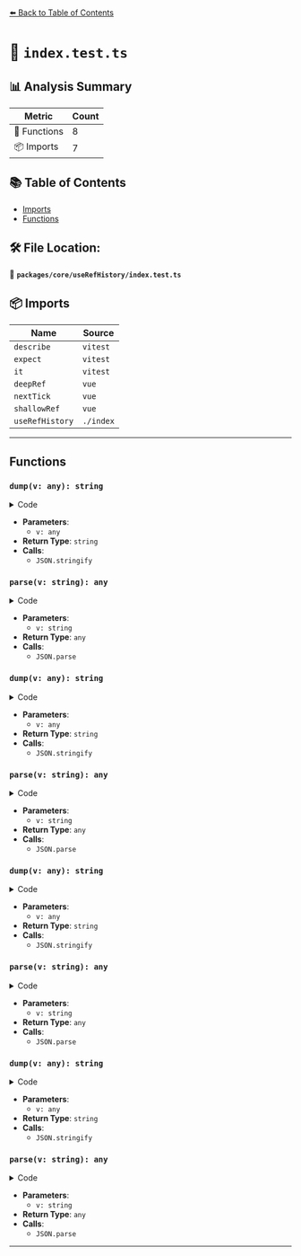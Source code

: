 [⬅️ Back to Table of Contents](../../../index.md)

# 📄 `index.test.ts`

## 📊 Analysis Summary

| Metric | Count |
|--------|-------|
| 🔧 Functions | 8 |
| 📦 Imports | 7 |

## 📚 Table of Contents

- [Imports](#imports)
- [Functions](#functions)

## 🛠️ File Location:
📂 **`packages/core/useRefHistory/index.test.ts`**

## 📦 Imports

| Name | Source |
|------|--------|
| `describe` | `vitest` |
| `expect` | `vitest` |
| `it` | `vitest` |
| `deepRef` | `vue` |
| `nextTick` | `vue` |
| `shallowRef` | `vue` |
| `useRefHistory` | `./index` |


---

## Functions

### `dump(v: any): string`

<details><summary>Code</summary>

```ts
v => JSON.stringify(v)
```
</details>

- **Parameters**:
  - `v: any`
- **Return Type**: `string`
- **Calls**:
  - `JSON.stringify`
### `parse(v: string): any`

<details><summary>Code</summary>

```ts
(v: string) => JSON.parse(v)
```
</details>

- **Parameters**:
  - `v: string`
- **Return Type**: `any`
- **Calls**:
  - `JSON.parse`
### `dump(v: any): string`

<details><summary>Code</summary>

```ts
v => JSON.stringify(v)
```
</details>

- **Parameters**:
  - `v: any`
- **Return Type**: `string`
- **Calls**:
  - `JSON.stringify`
### `parse(v: string): any`

<details><summary>Code</summary>

```ts
(v: string) => JSON.parse(v)
```
</details>

- **Parameters**:
  - `v: string`
- **Return Type**: `any`
- **Calls**:
  - `JSON.parse`
### `dump(v: any): string`

<details><summary>Code</summary>

```ts
v => JSON.stringify(v)
```
</details>

- **Parameters**:
  - `v: any`
- **Return Type**: `string`
- **Calls**:
  - `JSON.stringify`
### `parse(v: string): any`

<details><summary>Code</summary>

```ts
(v: string) => JSON.parse(v)
```
</details>

- **Parameters**:
  - `v: string`
- **Return Type**: `any`
- **Calls**:
  - `JSON.parse`
### `dump(v: any): string`

<details><summary>Code</summary>

```ts
v => JSON.stringify(v)
```
</details>

- **Parameters**:
  - `v: any`
- **Return Type**: `string`
- **Calls**:
  - `JSON.stringify`
### `parse(v: string): any`

<details><summary>Code</summary>

```ts
(v: string) => JSON.parse(v)
```
</details>

- **Parameters**:
  - `v: string`
- **Return Type**: `any`
- **Calls**:
  - `JSON.parse`

---